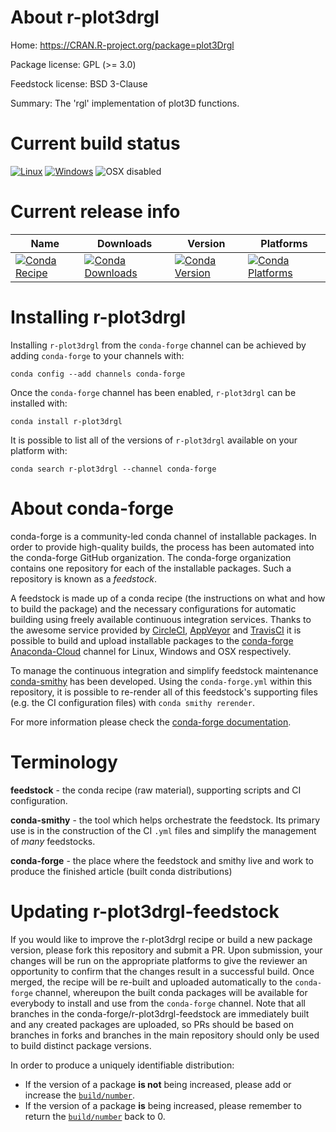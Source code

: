 About r-plot3drgl
=================

Home: https://CRAN.R-project.org/package=plot3Drgl

Package license: GPL (>= 3.0)

Feedstock license: BSD 3-Clause

Summary: The 'rgl' implementation of plot3D functions.



Current build status
====================

[![Linux](https://img.shields.io/circleci/project/github/conda-forge/r-plot3drgl-feedstock/master.svg?label=Linux)](https://circleci.com/gh/conda-forge/r-plot3drgl-feedstock)
[![Windows](https://img.shields.io/appveyor/ci/conda-forge/r-plot3drgl-feedstock/master.svg?label=Windows)](https://ci.appveyor.com/project/conda-forge/r-plot3drgl-feedstock/branch/master)
![OSX disabled](https://img.shields.io/badge/OSX-disabled-lightgrey.svg)

Current release info
====================

| Name | Downloads | Version | Platforms |
| --- | --- | --- | --- |
| [![Conda Recipe](https://img.shields.io/badge/recipe-r--plot3drgl-green.svg)](https://anaconda.org/conda-forge/r-plot3drgl) | [![Conda Downloads](https://img.shields.io/conda/dn/conda-forge/r-plot3drgl.svg)](https://anaconda.org/conda-forge/r-plot3drgl) | [![Conda Version](https://img.shields.io/conda/vn/conda-forge/r-plot3drgl.svg)](https://anaconda.org/conda-forge/r-plot3drgl) | [![Conda Platforms](https://img.shields.io/conda/pn/conda-forge/r-plot3drgl.svg)](https://anaconda.org/conda-forge/r-plot3drgl) |

Installing r-plot3drgl
======================

Installing `r-plot3drgl` from the `conda-forge` channel can be achieved by adding `conda-forge` to your channels with:

```
conda config --add channels conda-forge
```

Once the `conda-forge` channel has been enabled, `r-plot3drgl` can be installed with:

```
conda install r-plot3drgl
```

It is possible to list all of the versions of `r-plot3drgl` available on your platform with:

```
conda search r-plot3drgl --channel conda-forge
```


About conda-forge
=================

conda-forge is a community-led conda channel of installable packages.
In order to provide high-quality builds, the process has been automated into the
conda-forge GitHub organization. The conda-forge organization contains one repository
for each of the installable packages. Such a repository is known as a *feedstock*.

A feedstock is made up of a conda recipe (the instructions on what and how to build
the package) and the necessary configurations for automatic building using freely
available continuous integration services. Thanks to the awesome service provided by
[CircleCI](https://circleci.com/), [AppVeyor](http://www.appveyor.com/)
and [TravisCI](https://travis-ci.org/) it is possible to build and upload installable
packages to the [conda-forge](https://anaconda.org/conda-forge)
[Anaconda-Cloud](http://docs.anaconda.org/) channel for Linux, Windows and OSX respectively.

To manage the continuous integration and simplify feedstock maintenance
[conda-smithy](http://github.com/conda-forge/conda-smithy) has been developed.
Using the ``conda-forge.yml`` within this repository, it is possible to re-render all of
this feedstock's supporting files (e.g. the CI configuration files) with ``conda smithy rerender``.

For more information please check the [conda-forge documentation](https://conda-forge.org/docs/).

Terminology
===========

**feedstock** - the conda recipe (raw material), supporting scripts and CI configuration.

**conda-smithy** - the tool which helps orchestrate the feedstock.
                   Its primary use is in the construction of the CI ``.yml`` files
                   and simplify the management of *many* feedstocks.

**conda-forge** - the place where the feedstock and smithy live and work to
                  produce the finished article (built conda distributions)


Updating r-plot3drgl-feedstock
==============================

If you would like to improve the r-plot3drgl recipe or build a new
package version, please fork this repository and submit a PR. Upon submission,
your changes will be run on the appropriate platforms to give the reviewer an
opportunity to confirm that the changes result in a successful build. Once
merged, the recipe will be re-built and uploaded automatically to the
`conda-forge` channel, whereupon the built conda packages will be available for
everybody to install and use from the `conda-forge` channel.
Note that all branches in the conda-forge/r-plot3drgl-feedstock are
immediately built and any created packages are uploaded, so PRs should be based
on branches in forks and branches in the main repository should only be used to
build distinct package versions.

In order to produce a uniquely identifiable distribution:
 * If the version of a package **is not** being increased, please add or increase
   the [``build/number``](http://conda.pydata.org/docs/building/meta-yaml.html#build-number-and-string).
 * If the version of a package **is** being increased, please remember to return
   the [``build/number``](http://conda.pydata.org/docs/building/meta-yaml.html#build-number-and-string)
   back to 0.